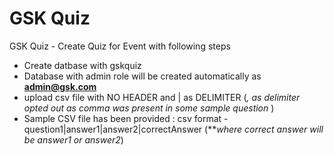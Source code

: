 # GSK Quiz

GSK Quiz - Create Quiz for Event with following steps
  - Create datbase with gskquiz
  - Database with admin role will be created automatically as **admin@gsk.com**
  - upload csv file with NO HEADER and | as DELIMITER (*, as delimiter opted out as comma was present in some sample question* )
  - Sample CSV file has been provided : csv format 
        - question1|answer1|answer2|correctAnswer   (***where correct answer will be answer1 or answer2*)
    
